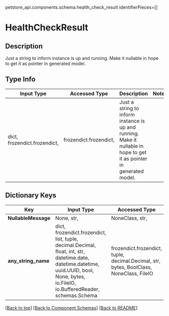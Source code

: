 petstore_api.components.schema.health_check_result
identifierPieces=[]

# HealthCheckResult

## Description
Just a string to inform instance is up and running. Make it nullable in hope to get it as pointer in generated model.

## Type Info
Input Type | Accessed Type | Description | Notes
------------ | ------------- | ------------- | -------------
dict, frozendict.frozendict,  | frozendict.frozendict,  | Just a string to inform instance is up and running. Make it nullable in hope to get it as pointer in generated model. |

## Dictionary Keys
Key | Input Type | Accessed Type | Description | Notes
------------ | ------------- | ------------- | ------------- | -------------
**NullableMessage** | None, str,  | NoneClass, str,  |  | [optional]
**any_string_name** | dict, frozendict.frozendict, list, tuple, decimal.Decimal, float, int, str, datetime.date, datetime.datetime, uuid.UUID, bool, None, bytes, io.FileIO, io.BufferedReader, schemas.Schema | frozendict.frozendict, tuple, decimal.Decimal, str, bytes, BoolClass, NoneClass, FileIO | any string name can be used but the value must be the correct type | [optional]

[[Back to top]](#top) [[Back to Component Schemas]](../../../README.md#Component-Schemas) [[Back to README]](../../../README.md)
